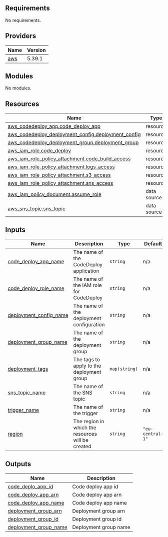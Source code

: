 ## Requirements

No requirements.

## Providers

| Name | Version |
|------|---------|
| <a name="provider_aws"></a> [aws](#provider\_aws) | 5.39.1 |

## Modules

No modules.

## Resources

| Name | Type |
|------|------|
| [aws_codedeploy_app.code_deploy_app](https://registry.terraform.io/providers/hashicorp/aws/latest/docs/resources/codedeploy_app) | resource |
| [aws_codedeploy_deployment_config.deployment_config](https://registry.terraform.io/providers/hashicorp/aws/latest/docs/resources/codedeploy_deployment_config) | resource |
| [aws_codedeploy_deployment_group.deployment_group](https://registry.terraform.io/providers/hashicorp/aws/latest/docs/resources/codedeploy_deployment_group) | resource |
| [aws_iam_role.code_deploy](https://registry.terraform.io/providers/hashicorp/aws/latest/docs/resources/iam_role) | resource |
| [aws_iam_role_policy_attachment.code_build_access](https://registry.terraform.io/providers/hashicorp/aws/latest/docs/resources/iam_role_policy_attachment) | resource |
| [aws_iam_role_policy_attachment.logs_access](https://registry.terraform.io/providers/hashicorp/aws/latest/docs/resources/iam_role_policy_attachment) | resource |
| [aws_iam_role_policy_attachment.s3_access](https://registry.terraform.io/providers/hashicorp/aws/latest/docs/resources/iam_role_policy_attachment) | resource |
| [aws_iam_role_policy_attachment.sns_access](https://registry.terraform.io/providers/hashicorp/aws/latest/docs/resources/iam_role_policy_attachment) | resource |
| [aws_iam_policy_document.assume_role](https://registry.terraform.io/providers/hashicorp/aws/latest/docs/data-sources/iam_policy_document) | data source |
| [aws_sns_topic.sns_topic](https://registry.terraform.io/providers/hashicorp/aws/latest/docs/data-sources/sns_topic) | data source |

## Inputs

| Name | Description | Type | Default | Required |
|------|-------------|------|---------|:--------:|
| <a name="input_code_deploy_app_name"></a> [code\_deploy\_app\_name](#input\_code\_deploy\_app\_name) | The name of the CodeDeploy application | `string` | n/a | yes |
| <a name="input_code_deploy_role_name"></a> [code\_deploy\_role\_name](#input\_code\_deploy\_role\_name) | The name of the IAM role for CodeDeploy | `string` | n/a | yes |
| <a name="input_deployment_config_name"></a> [deployment\_config\_name](#input\_deployment\_config\_name) | The name of the deployment configuration | `string` | n/a | yes |
| <a name="input_deployment_group_name"></a> [deployment\_group\_name](#input\_deployment\_group\_name) | The name of the deployment group | `string` | n/a | yes |
| <a name="input_deployment_tags"></a> [deployment\_tags](#input\_deployment\_tags) | The tags to apply to the deployment group | `map(string)` | n/a | yes |
| <a name="input_sns_topic_name"></a> [sns\_topic\_name](#input\_sns\_topic\_name) | The name of the SNS topic | `string` | n/a | yes |
| <a name="input_trigger_name"></a> [trigger\_name](#input\_trigger\_name) | The name of the trigger | `string` | n/a | yes |
| <a name="input_region"></a> [region](#input\_region) | The region in which the resources will be created | `string` | `"eu-central-1"` | no |

## Outputs

| Name | Description |
|------|-------------|
| <a name="output_code_deplo_app_id"></a> [code\_deplo\_app\_id](#output\_code\_deplo\_app\_id) | Code deploy app id |
| <a name="output_code_deploy_app_arn"></a> [code\_deploy\_app\_arn](#output\_code\_deploy\_app\_arn) | Code deploy app arn |
| <a name="output_code_deploy_app_name"></a> [code\_deploy\_app\_name](#output\_code\_deploy\_app\_name) | Code deploy app name |
| <a name="output_deployment_group_arn"></a> [deployment\_group\_arn](#output\_deployment\_group\_arn) | Deployment group arn |
| <a name="output_deployment_group_id"></a> [deployment\_group\_id](#output\_deployment\_group\_id) | Deployment group id |
| <a name="output_deployment_group_name"></a> [deployment\_group\_name](#output\_deployment\_group\_name) | Deployment group name |
